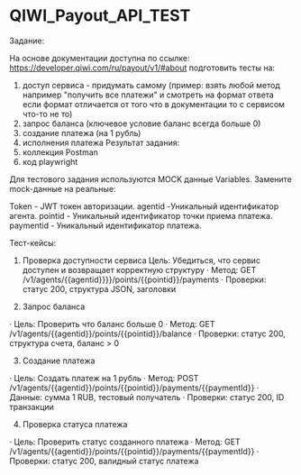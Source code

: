# QIWI_Payout_API_TEST
Задание:

На основе документации доступна по ссылке:
https://developer.qiwi.com/ru/payout/v1/#about
подготовить тесты на:

1. доступ сервиса - придумать самому (пример: взять любой метод например "получить все платежи"
и смотреть на формат ответа если формат отличается от того что в документации то 
с сервисом что-то не то)
2. запрос баланса (ключевое условие баланс всегда больше 0)
3. создание платежа (на 1 рубль)
4. исполнения платежа
Результат задания:
1. коллекция Postman
2. код playwright

Для тестового задания используются MOCK данные Variables.
Замените mock-данные на реальные:

Token - JWT токен авторизации.
agentid -Уникальный идентификатор агента.
pointid - Уникальный идентификатор точки приема платежа.
paymentid - Уникальный идентификатор платежа.

Тест-кейсы:

1. Проверка доступности сервиса
Цель: Убедиться, что сервис доступен и возвращает корректную структуру
· Метод: GET /v1/agents/{{agentid}}}}/points/{{pointid}}/payments
· Проверки: статус 200, структура JSON, заголовки

2. Запрос баланса

· Цель: Проверить что баланс больше 0
· Метод: GET /v1/agents/{{agentid}}/points/{{pointid}}/balance
· Проверки: статус 200, структура счета, баланс > 0

3. Создание платежа

· Цель: Создать платеж на 1 рубль
· Метод: POST /v1/agents/{{agentid}}/points/{{pointid}}/payments/{{paymentId}}
· Данные: сумма 1 RUB, тестовый получатель
· Проверки: статус 200, ID транзакции

4. Проверка статуса платежа

· Цель: Проверить статус созданного платежа
· Метод: GET /v1/agents/{{agentid}}/points/{{pointid}}/payments/{{paymentId}}
· Проверки: статус 200, валидный статус платежа

